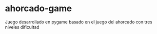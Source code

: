 # ahorcado-game
Juego desarrollado en pygame basado en el juego del ahorcado con tres niveles dificultad
